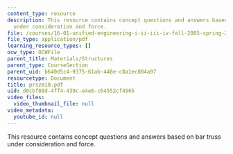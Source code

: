 ```yaml
---
content_type: resource
description: This resource contains concept questions and answers based on bar truss
  under consideration and force.
file: /courses/16-01-unified-engineering-i-ii-iii-iv-fall-2005-spring-2006/d0cbf88d4ff4439ce4e6c64552cf4565_prszm10.pdf
file_type: application/pdf
learning_resource_types: []
ocw_type: OCWFile
parent_title: Materials/Structures
parent_type: CourseSection
parent_uid: b640d5c4-9375-61ab-448e-c8a1ec804a97
resourcetype: Document
title: prszm10.pdf
uid: d0cbf88d-4ff4-439c-e4e6-c64552cf4565
video_files:
  video_thumbnail_file: null
video_metadata:
  youtube_id: null
---
```

This resource contains concept questions and answers based on bar truss under consideration and force.
